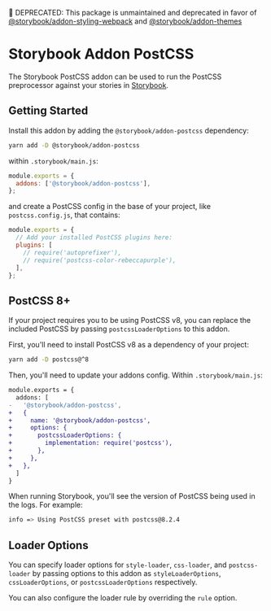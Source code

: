🚨 DEPRECATED: This package is unmaintained and deprecated in favor of [@storybook/addon-styling-webpack](https://github.com/storybookjs/addon-styling-webpack) and [@storybook/addon-themes](https://github.com/storybookjs/storybook/tree/next/code/addons/themes)

# Storybook Addon PostCSS

The Storybook PostCSS addon can be used to run the PostCSS preprocessor against your stories in [Storybook](https://storybook.js.org).

## Getting Started

Install this addon by adding the `@storybook/addon-postcss` dependency:

```sh
yarn add -D @storybook/addon-postcss
```

within `.storybook/main.js`:

```js
module.exports = {
  addons: ['@storybook/addon-postcss'],
};
```

and create a PostCSS config in the base of your project, like `postcss.config.js`, that contains:

```js
module.exports = {
  // Add your installed PostCSS plugins here:
  plugins: [
    // require('autoprefixer'),
    // require('postcss-color-rebeccapurple'),
  ],
};
```

## PostCSS 8+

If your project requires you to be using PostCSS v8, you can replace the included PostCSS by passing `postcssLoaderOptions` to this addon.

First, you'll need to install PostCSS v8 as a dependency of your project:

```sh
yarn add -D postcss@^8
```

Then, you'll need to update your addons config. Within `.storybook/main.js`:

```diff
module.exports = {
  addons: [
-   '@storybook/addon-postcss',
+   {
+     name: '@storybook/addon-postcss',
+     options: {
+       postcssLoaderOptions: {
+         implementation: require('postcss'),
+       },
+     },
+   },
  ]
}
```

When running Storybook, you'll see the version of PostCSS being used in the logs. For example:

```sh
info => Using PostCSS preset with postcss@8.2.4
```

## Loader Options

You can specify loader options for `style-loader`, `css-loader`, and `postcss-loader` by passing options to this addon as `styleLoaderOptions`, `cssLoaderOptions`, or `postcssLoaderOptions` respectively.

You can also configure the loader rule by overriding the `rule` option.
